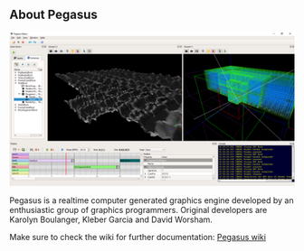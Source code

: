 ## About Pegasus
![](https://github.com/PegasusEngine/Pegasus/raw/master/Doc/GitHub/wiki//editor.png)

Pegasus is a realtime computer generated graphics engine developed by an enthusiastic group of graphics programmers. Original developers are Karolyn Boulanger, Kleber Garcia and David Worsham.


Make sure to check the wiki for further documentation: [Pegasus wiki](https://github.com/PegasusEngine/Pegasus/wiki)
